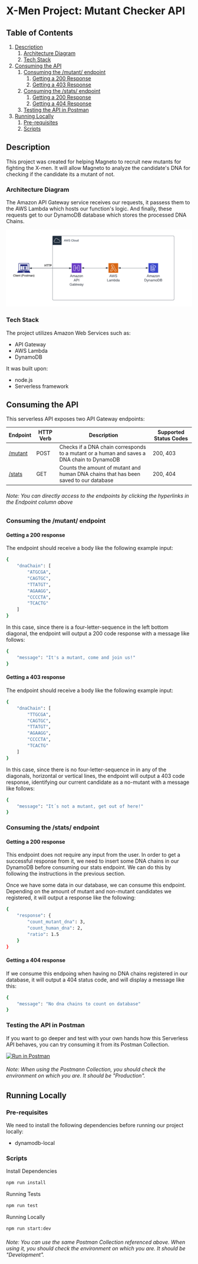# X-Men Project: Mutant Checker API

## Table of Contents

1. [Description](#description)
   1. [Architecture Diagram](#architecture-diagram)
   2. [Tech Stack](#tech-stack)
2. [Consuming the API](#consuming-the-api)
   1. [Consuming the /mutant/ endpoint](#consuming-the-mutant-endpoint)
      1. [Getting a 200 Response](#getting-a-200-response)
      2. [Getting a 403 Response](#getting-a-403-response)
   2. [Consuming the /stats/ endpoint](#consuming-the-stats-endpoint)
      1. [Getting a 200 Response](#getting-a-200-response-1)
      2. [Getting a 404 Response](#getting-a-404-response)
   3. [Testing the API in Postman](#testing-the-api)
3. [Running Locally](#running-locally)
   1. [Pre-requisites](#pre-requisites)
   2. [Scripts](#scripts)

## Description

This project was created for helping Magneto to recruit new mutants for fighting the X-men. It will allow Magneto to analyze the candidate's DNA for checking if the candidate its a mutant of not.

### Architecture Diagram

The Amazon API Gateway service receives our requests, it passess them to the AWS Lambda which hosts our function's logic. And finally, these requests get to our DynamoDB database which stores the processed DNA Chains.

![Mutant Checker API Architecture](images/mutant_checker_architecture.png)

### Tech Stack

The project utilizes Amazon Web Services such as:

- API Gateway
- AWS Lambda
- DynamoDB

It was built upon:

- node.js
- Serverless framework

## Consuming the API

This serverless API exposes two API Gateway endpoints:

| Endpoint                                                                 | HTTP Verb | Description                                                                                | Supported Status Codes |
| ------------------------------------------------------------------------ | --------- | ------------------------------------------------------------------------------------------ | ---------------------- |
| [/mutant](https://xp6wmgpr36.execute-api.sa-east-1.amazonaws.com/mutant) | POST      | Checks if a DNA chain corresponds to a mutant or a human and saves a DNA chain to DynamoDB | 200, 403               |
| [/stats](https://xp6wmgpr36.execute-api.sa-east-1.amazonaws.com/stats)   | GET       | Counts the amount of mutant and human DNA chains that has been saved to our database       | 200, 404               |

###### Note: You can directly access to the endpoints by clicking the hyperlinks in the Endpoint column above

### Consuming the /mutant/ endpoint

#### Getting a 200 response

The endpoint should receive a body like the following example input:

```bash
{
    "dnaChain": [
        "ATGCGA",
        "CAGTGC",
        "TTATGT",
        "AGAAGG",
        "CCCCTA",
        "TCACTG"
    ]
}
```

In this case, since there is a four-letter-sequence in the left bottom diagonal, the endpoint will output a 200 code response with a message like follows:

```bash
{
    "message": "It's a mutant, come and join us!"
}
```

#### Getting a 403 response

The endpoint should receive a body like the following example input:

```bash
{
    "dnaChain": [
        "TTGCGA",
        "CAGTGC",
        "TTATGT",
        "AGAAGG",
        "CCCCTA",
        "TCACTG"
    ]
}
```

In this case, since there is no four-letter-sequence in in any of the diagonals, horizontal or vertical lines, the endpoint will output a 403 code response, identifying our current candidate as a no-mutant with a message like follows:

```bash
{
    "message": "It´s not a mutant, get out of here!"
}
```

### Consuming the /stats/ endpoint

#### Getting a 200 response

This endpoint does not require any input from the user. In order to get a successful response from it, we need to insert some DNA chains in our DynamoDB before consuming our stats endpoint. We can do this by following the instructions in the previous section.

Once we have some data in our database, we can consume this endpoint. Depending on the amount of mutant and non-mutant candidates we registered, it will output a response like the following:

```bash
{
    "response": {
        "count_mutant_dna": 3,
        "count_human_dna": 2,
        "ratio": 1.5
    }
}
```

#### Getting a 404 response

If we consume this endpoing when having no DNA chains registered in our database, it will output a 404 status code, and will display a message like this:

```bash
{
    "message": "No dna chains to count on database"
}
```

### Testing the API in Postman

If you want to go deeper and test with your own hands how this Serverless API behaves, you can try consuming it from its Postman Collection.

[![Run in Postman](https://run.pstmn.io/button.svg)](https://app.getpostman.com/run-collection/14464237-a52913c0-1333-478f-b92f-3fe6666ea3ac?action=collection%2Ffork&collection-url=entityId%3D14464237-a52913c0-1333-478f-b92f-3fe6666ea3ac%26entityType%3Dcollection%26workspaceId%3D5751af16-cc8d-4e96-965a-e20d506d6a8d)

###### Note: When using the Postmann Collection, you should check the environment on which you are. It should be "Production".

## Running Locally

### Pre-requisites

We need to install the following dependencies before running our project locally:

- dynamodb-local

### Scripts

Install Dependencies

```bash
npm run install
```

Running Tests

```bash
npm run test
```

Running Locally

```bash
npm run start:dev
```

###### Note: You can use the same Postman Collection referenced above. When using it, you should check the environment on which you are. It should be "Development".
